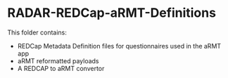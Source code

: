 # RADAR-REDCap-aRMT-Definitions

This folder contains:
- REDCap Metadata Definition files for questionnaires used in the aRMT app
- aRMT reformatted payloads
- A REDCAP to aRMT convertor

